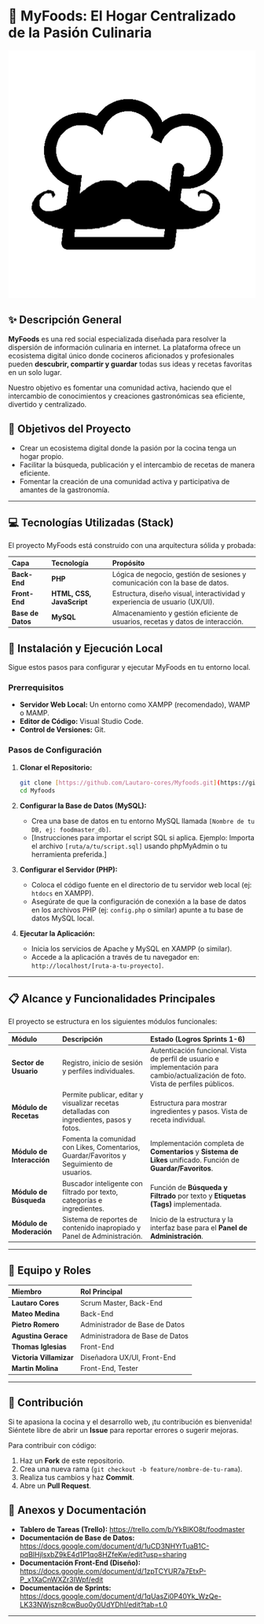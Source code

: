 # 🍲 MyFoods: El Hogar Centralizado de la Pasión Culinaria

![Logo de MyFoods - Placeholder](img/logo.png)

## ✨ Descripción General

**MyFoods** es una red social especializada diseñada para resolver la dispersión de información culinaria en internet. La plataforma ofrece un ecosistema digital único donde cocineros aficionados y profesionales pueden **descubrir, compartir y guardar** todas sus ideas y recetas favoritas en un solo lugar.

Nuestro objetivo es fomentar una comunidad activa, haciendo que el intercambio de conocimientos y creaciones gastronómicas sea eficiente, divertido y centralizado.

## 🎯 Objetivos del Proyecto

* Crear un ecosistema digital donde la pasión por la cocina tenga un hogar propio.
* Facilitar la búsqueda, publicación y el intercambio de recetas de manera eficiente.
* Fomentar la creación de una comunidad activa y participativa de amantes de la gastronomía.

---

## 💻 Tecnologías Utilizadas (Stack)

El proyecto MyFoods está construido con una arquitectura sólida y probada:

| Capa | Tecnología | Propósito |
| :--- | :--- | :--- |
| **Back-End** | **PHP** | Lógica de negocio, gestión de sesiones y comunicación con la base de datos. |
| **Front-End** | **HTML, CSS, JavaScript** | Estructura, diseño visual, interactividad y experiencia de usuario (UX/UI). |
| **Base de Datos**| **MySQL** | Almacenamiento y gestión eficiente de usuarios, recetas y datos de interacción. |

## 🚀 Instalación y Ejecución Local

Sigue estos pasos para configurar y ejecutar MyFoods en tu entorno local.

### Prerrequisitos

* **Servidor Web Local:** Un entorno como XAMPP (recomendado), WAMP o MAMP.
* **Editor de Código:** Visual Studio Code.
* **Control de Versiones:** Git.

### Pasos de Configuración

1.  **Clonar el Repositorio:**
    ```bash
    git clone [https://github.com/Lautaro-cores/Myfoods.git](https://github.com/Lautaro-cores/Myfoods.git)
    cd Myfoods
    ```

2.  **Configurar la Base de Datos (MySQL):**
    * Crea una base de datos en tu entorno MySQL llamada `[Nombre de tu DB, ej: foodmaster_db]`.
    * [Instrucciones para importar el script SQL si aplica. Ejemplo: Importa el archivo `[ruta/a/tu/script.sql]` usando phpMyAdmin o tu herramienta preferida.]

3.  **Configurar el Servidor (PHP):**
    * Coloca el código fuente en el directorio de tu servidor web local (ej: `htdocs` en XAMPP).
    * Asegúrate de que la configuración de conexión a la base de datos en los archivos PHP (ej: `config.php` o similar) apunte a tu base de datos MySQL local.

4.  **Ejecutar la Aplicación:**
    * Inicia los servicios de Apache y MySQL en XAMPP (o similar).
    * Accede a la aplicación a través de tu navegador en: `http://localhost/[ruta-a-tu-proyecto]`.

---

## 📋 Alcance y Funcionalidades Principales

El proyecto se estructura en los siguientes módulos funcionales:

| Módulo | Descripción | Estado (Logros Sprints 1-6) |
| :--- | :--- | :--- |
| **Sector de Usuario** | Registro, inicio de sesión y perfiles individuales. | Autenticación funcional. Vista de perfil de usuario e implementación para cambio/actualización de foto. Vista de perfiles públicos. |
| **Módulo de Recetas** | Permite publicar, editar y visualizar recetas detalladas con ingredientes, pasos y fotos. | Estructura para mostrar ingredientes y pasos. Vista de receta individual. |
| **Módulo de Interacción** | Fomenta la comunidad con Likes, Comentarios, Guardar/Favoritos y Seguimiento de usuarios. | Implementación completa de **Comentarios** y **Sistema de Likes** unificado. Función de **Guardar/Favoritos**. |
| **Módulo de Búsqueda** | Buscador inteligente con filtrado por texto, categorías e ingredientes. | Función de **Búsqueda y Filtrado** por texto y **Etiquetas (Tags)** implementada. |
| **Módulo de Moderación** | Sistema de reportes de contenido inapropiado y Panel de Administración. | Inicio de la estructura y la interfaz base para el **Panel de Administración**. |

---

## 👥 Equipo y Roles

| Miembro | Rol Principal |
| :--- | :--- |
| **Lautaro Cores** | Scrum Master, Back-End |
| **Mateo Medina** | Back-End |
| **Pietro Romero** | Administrador de Base de Datos |
| **Agustina Gerace** | Administradora de Base de Datos |
| **Thomas Iglesias** | Front-End |
| **Victoria Villamizar** | Diseñadora UX/UI, Front-End |
| **Martin Molina** | Front-End, Tester |

---

## 🤝 Contribución

Si te apasiona la cocina y el desarrollo web, ¡tu contribución es bienvenida! Siéntete libre de abrir un **Issue** para reportar errores o sugerir mejoras.

Para contribuir con código:

1.  Haz un **Fork** de este repositorio.
2.  Crea una nueva rama (`git checkout -b feature/nombre-de-tu-rama`).
3.  Realiza tus cambios y haz **Commit**.
4.  Abre un **Pull Request**.

## 🔗 Anexos y Documentación

* **Tablero de Tareas (Trello):** https://trello.com/b/YkBIKO8t/foodmaster
* **Documentación de Base de Datos:** https://docs.google.com/document/d/1uCD3NHYrTuaB1C-pqBlHjlsxbZ9kE4d1P1qo8HZfeKw/edit?usp=sharing
* **Documentación Front-End (Diseño):** https://docs.google.com/document/d/1zpTCYUR7a7EtxP-P_x1XaCnWXZr3IWpf/edit
* **Documentación de Sprints:** https://docs.google.com/document/d/1qUasZi0P40Yk_WzQe-LK33NWjszn8cwBuo0y0UdYDhI/edit?tab=t.0

---
